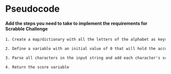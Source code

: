 # Pseudocode

#### Add the steps you need to take to implement the requirements for Scrabble Challenge

```txt
1. Create a map/dictionary with all the letters of the alphabet as keys and their corresponding scores as values.

2. Define a variable with an initial value of 0 that will hold the accumulated score

3. Parse all characters in the input string and add each character's score, according to the map/dictionary, to the score variable

4. Return the score variable
```
